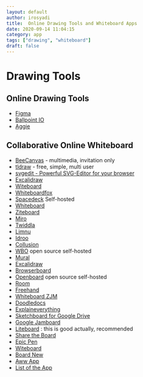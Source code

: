 ```yaml
---
layout: default
author: irosyadi
title:  Online Drawing Tools and Whiteboard Apps
date: 2020-09-14 11:04:15
category: app
tags: ["drawing", "whiteboard"]
draft: false
---
```


# Drawing Tools

## Online Drawing Tools
- [Figma](https://www.figma.com)
- [Ballpoint IO](https://ballpoint.io/files/examples/gopher)
- [Aggie](https://aggie.io/)

## Collaborative Online Whiteboard
- [BeeCanvas](https://beecanvas.com/) - multimedia, invitation only
- [tldraw](https://www.tldraw.com/) - free, simple, multi user
- [svgedit - Powerful SVG-Editor for your browser](https://svg-edit.github.io/svgedit/)
- [Excalidraw](https://excalidraw.com/)
- [Witeboard](https://witeboard.com)
- [Whiteboardfox](https://whiteboardfox.com/)
- [Spacedeck](https://github.com/spacedeck/spacedeck-open) Self-hosted
- [Whiteboard](https://whiteboard.fi)
- [Ziteboard](https://ziteboard.com/)
- [Miro](https://miro.com)
- [Twiddla](https://www.twiddla.com/)
- [Limnu](https://limnu.com/)
- [Idroo](https://idroo.com/)
- [Collusion](https://collusionapp.com/)
- [WBO](https://wbo.ophir.dev/) open source self-hosted
- [Mural](https://mural.co/)
- [Excalidraw](https://excalidraw.com/)
- [Browserboard](https://browserboard.com/)
- [Openboard](https://openboard.ch/index.en.html) open source self-hosted
- [Room](https://room.sh/)
- [Freehand](https://freehand.new/)
- [Whiteboard ZJM](https://whiteboard.zjm.me/)
- [Doodledocs](https://doodledocs.com/site/home)
- [Explaineverything](https://whiteboard.explaineverything.com/)
- [Sketchboard for Google Drive](https://gsuite.google.com/marketplace/app/sketchboard/875955645682)
- [Google Jamboard](https://jamboard.google.com/)
- [Liteboard](https://liteboard.io/) : this is good actually, recommended
- [Share the Board](https://sharetheboard.com/)
- [Epic Pen](https://epic-pen.com)
- [Witeboard](https://witeboard.com/)
- [Board New](https://board.new/)
- [Aww App](https://awwapp.com)
- [List of the App](https://zapier.com/blog/best-online-whiteboard/)